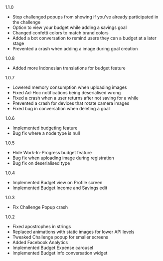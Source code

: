 
1.1.0

- Stop challenged popups from showing if you've already participated in the challenge
- Option to view your budget while adding a savings  goal
- Changed confetti colors to match brand colors
- Added a bot conversation to remind users they can a budget at a later stage
- Prevented a crash when adding a image during goal creation

1.0.8

- Added more Indonesian translations for budget feature

1.0.7

- Lowered memory consumption when uploading images
- Fixed Ad-Hoc notifications being deserialised wrong
- Fixed a crash when a user returns after not saving for a while
- Prevented a crash for devices that rotate camera images
- Fixed bug in conversation when deleting a goal

1.0.6

- Implemented budgeting feature
- Bug fix where a node type is null

1.0.5

- Hide Work-In-Progress budget feature
- Bug fix when uploading image during registration
- Bug fix on deserialised type

1.0.4

- Implemented Budget view on Profile screen
- Implemented Budget Income and Savings edit

1.0.3

- Fix Challenge Popup crash

1.0.2

- Fixed apostrophes in strings
- Replaced animations with static images for lower API levels
- Tweaked Challenge popup for smaller screens
- Added Facebook Analytics
- Implemented Budget Expense carousel
- Implemented Budget info conversation widget
